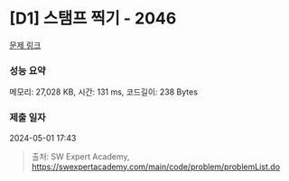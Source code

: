 # [D1] 스탬프 찍기 - 2046 

[문제 링크](https://swexpertacademy.com/main/code/problem/problemDetail.do?contestProbId=AV5QKdT6AyYDFAUq) 

### 성능 요약

메모리: 27,028 KB, 시간: 131 ms, 코드길이: 238 Bytes

### 제출 일자

2024-05-01 17:43



> 출처: SW Expert Academy, https://swexpertacademy.com/main/code/problem/problemList.do